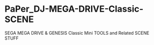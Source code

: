 # PaPer_DJ-MEGA-DRIVE-Classic-SCENE
SEGA MEGA DRIVE &amp; GENESIS Classic Mini TOOLS and Related SCENE STUFF
